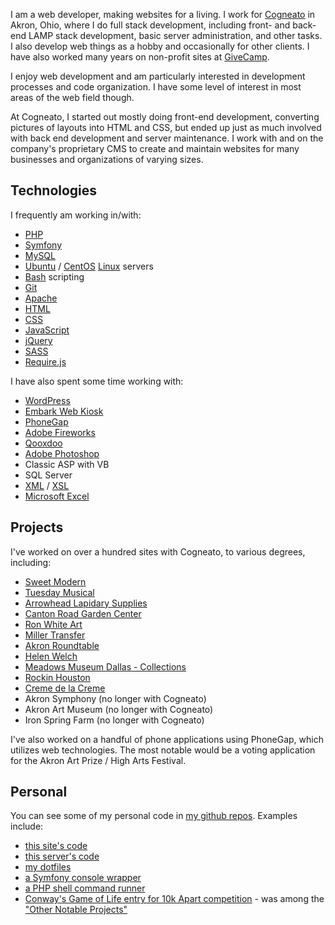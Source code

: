 I am a web developer, making websites for a living.  I work for [Cogneato](http://cogneato.com) in Akron, Ohio, where I do full stack development, including front- and back-end LAMP stack development, basic server administration, and other tasks.  I also develop web things as a hobby and occasionally for other clients.  I have also worked many years on non-profit sites at [GiveCamp](http://clevelandgivecamp.org/).

I enjoy web development and am particularly interested in development processes and code organization.  I have some level of interest in most areas of the web field though.

At Cogneato, I started out mostly doing front-end development, converting pictures of layouts into HTML and CSS, but ended up just as much involved with back end development and server maintenance.  I work with and on the company's proprietary CMS to create and maintain websites for many businesses and organizations of varying sizes.

Technologies
------------

I frequently am working in/with:

- [PHP](http://php.net/)
- [Symfony](http://symfony.com/)
- [MySQL](https://www.mysql.com/)
- [Ubuntu](https://ubuntu.com/) / [CentOS](https://www.centos.org/) [Linux](https://en.wikipedia.org/wiki/Linux) servers
- [Bash](https://www.gnu.org/software/bash/) scripting
- [Git](https://git-scm.com/)
- [Apache](https://www.apache.org/)
- [HTML](http://www.w3.org/TR/html5/)
- [CSS](http://www.w3.org/TR/CSS/)
- [JavaScript](http://www.webplatform.org/docs/javascript)
- [jQuery](http://jquery.com)
- [SASS](http://sass-lang.org)
- [Require.js](http://requirejs.org/)

I have also spent some time working with:

- [WordPress](http://wordpress.org/)
- [Embark Web Kiosk](http://www.gallerysystems.com/products-and-services/web-kiosk/)
- [PhoneGap](http://phonegap.com/)
- [Adobe Fireworks](https://creative.adobe.com/products/fireworks)
- [Qooxdoo](http://qooxdoo.org/)
- [Adobe Photoshop](https://www.adobe.com/photoshop)
- Classic ASP with VB
- SQL Server
- [XML](http://www.w3.org/XML/) / [XSL](http://www.w3.org/Style/XSL/)
- [Microsoft Excel](http://office.microsoft.com/en-us/excel)

Projects
--------

I've worked on over a hundred sites with Cogneato, to various degrees, including:

- [Sweet Modern](https://sweetmodern.com/)
- [Tuesday Musical](https://www.tuesdaymusical.org/)
- [Arrowhead Lapidary Supplies](https://arrowheadlapidarysupply.com/)
- [Canton Road Garden Center](https://www.cantonroadgarden.com/)
- [Ron White Art](http://ronwhiteart.com/)
- [Miller Transfer](https://www.millertransfer.com/)
- [Akron Roundtable](https://www.akronroundtable.org)
- [Helen Welch](https://helenwelch.com/)
- [Meadows Museum Dallas - Collections](https://meadowsmuseumdallas.org/collections/)
- [Rockin Houston](https://www.rockinhouston.com/)
- [Creme de la Creme](http://cremedelacremecakes.com/)
- Akron Symphony (no longer with Cogneato)
- Akron Art Museum (no longer with Cogneato)
- Iron Spring Farm (no longer with Cogneato)

I've also worked on a handful of phone applications using PhoneGap, which utilizes web technologies.  The most notable would be a voting application for the Akron Art Prize / High Arts Festival.

Personal
--------

You can see some of my personal code in [my github repos](https://github.com/tobymackenzie?tab=repositories).  Examples include:

- [this site's code](https://github.com/tobymackenzie/tobymackenzie.site)
- [this server's code](https://github.com/tobymackenzie/tobymackenzie.srv)
- [my dotfiles](https://github.com/tobymackenzie/dotfiles)
- [a Symfony console wrapper](https://github.com/tobymackenzie/sy-console.symf)
- [a PHP shell command runner](https://github.com/tobymackenzie/shell-runner.php)
- [Conway's Game of Life entry for 10k Apart competition](https://github.com/tobymackenzie/10k-gol.site) - was among the ["Other Notable Projects"](http://a-k-apart.com/#notable)
